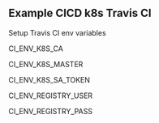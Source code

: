 ## Example CICD k8s Travis CI

Setup Travis CI env variables

CI_ENV_K8S_CA

CI_ENV_K8S_MASTER

CI_ENV_K8S_SA_TOKEN

CI_ENV_REGISTRY_USER

CI_ENV_REGISTRY_PASS
